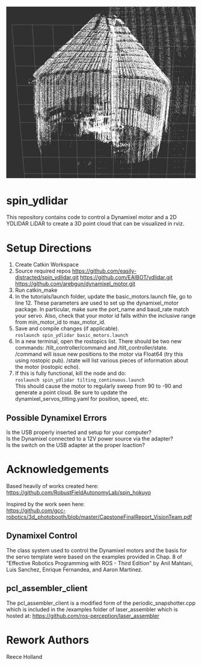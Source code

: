 ![Sample Output](https://github.com/easily-distracted/spin_ydlidar/blob/master/Building%205%20Tower.png)

# spin_ydlidar 
This repository contains code to control a Dynamixel motor and a 2D YDLIDAR LiDAR to create a 3D point cloud that can be visualized in rviz.


# Setup Directions
1. Create Catkin Workspace
2. Source required repos
  https://github.com/easily-distracted/spin_ydlidar.git
  https://github.com/EAIBOT/ydlidar.git
  https://github.com/arebgun/dynamixel_motor.git
3. Run catkin_make
4. In the tutorials/launch folder, update the basic_motors.launch file, go to line 12. These parameters are used to set up the dynamixel_motor package. In particular, make sure the port_name and baud_rate match your servo. Also, check that your motor id falls within the inclusive range from min_motor_id to max_motor_id. 
5. Save and compile changes (if applicable).<br/>
```roslaunch spin_ydlidar basic_motors.launch```<br/>
6. In a new terminal, open the rostopics list.  There should be two new commands: /tilt_controller/command and /tilt_controller/state.  /command will issue new positions to the motor via Float64 (try this using rostopic pub).  /state will list various pieces of information about the motor (rostopic echo).
7. If this is fully functional, kill the node and do:<br/>
```roslaunch spin_ydlidar tilting_continuous.launch```<br/>
This should cause the motor to regularly sweep from 90 to -90 and generate a point cloud.
Be sure to update the dynamixel_servos_tilting.yaml for position, speed, etc.

## Possible Dynamixel Errors
Is the USB properly inserted and setup for your computer?  
Is the Dynamixel connected to a 12V power source via the adapter?  
Is the switch on the USB adapter at the proper loaction?  

# Acknowledgements
Based heavily of works created here: </br>
https://github.com/RobustFieldAutonomyLab/spin_hokuyo

Inspired by the work seen here: </br>
https://github.com/gcc-robotics/3d_photobooth/blob/master/CapstoneFinalReport_VisionTeam.pdf </br>

## Dynamixel Control
The class system used to control the Dynamixel motors and the basis for the servo template were based on the examples provided in Chap. 8 of "Effective Robotics Programming with ROS - Third Edition" by Anil Mahtani, Luis Sanchez, Enrique Fernandea, and Aaron Martinez.
##
## pcl_assembler_client
The pcl_assembler_client is a modified form of the periodic_snapshotter.cpp which is included in the /examples folder of laser_assembler which is hosted at:
https://github.com/ros-perception/laser_assembler
##

# Rework Authors #

Reece Holland
